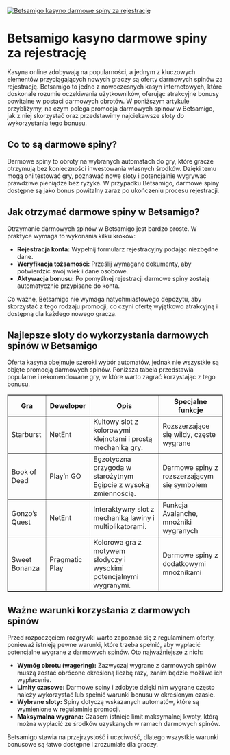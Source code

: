 [![Betsamigo kasyno darmowe spiny za rejestrację](https://123-caf.pages.dev/gitsignup.png)](https://vrmoo.ru/Bt82HjjY)

<h1>Betsamigo kasyno darmowe spiny za rejestrację</h1>  <p>Kasyna online zdobywają na popularności, a jednym z kluczowych elementów przyciągających nowych graczy są oferty darmowych spinów za rejestrację. Betsamigo to jedno z nowoczesnych kasyn internetowych, które doskonale rozumie oczekiwania użytkowników, oferując atrakcyjne bonusy powitalne w postaci darmowych obrotów. W poniższym artykule przybliżymy, na czym polega promocja darmowych spinów w Betsamigo, jak z niej skorzystać oraz przedstawimy najciekawsze sloty do wykorzystania tego bonusu.</p>  <h2>Co to są darmowe spiny?</h2> <p>Darmowe spiny to obroty na wybranych automatach do gry, które gracze otrzymują bez konieczności inwestowania własnych środków. Dzięki temu mogą oni testować gry, poznawać nowe sloty i potencjalnie wygrywać prawdziwe pieniądze bez ryzyka. W przypadku Betsamigo, darmowe spiny dostępne są jako bonus powitalny zaraz po ukończeniu procesu rejestracji.</p>  <h2>Jak otrzymać darmowe spiny w Betsamigo?</h2> <p>Otrzymanie darmowych spinów w Betsamigo jest bardzo proste. W praktyce wymaga to wykonania kilku kroków:</p> <ul>   <li><strong>Rejestracja konta:</strong> Wypełnij formularz rejestracyjny podając niezbędne dane.</li>   <li><strong>Weryfikacja tożsamości:</strong> Prześlij wymagane dokumenty, aby potwierdzić swój wiek i dane osobowe.</li>   <li><strong>Aktywacja bonusu:</strong> Po pomyślnej rejestracji darmowe spiny zostają automatycznie przypisane do konta.</li> </ul> <p>Co ważne, Betsamigo nie wymaga natychmiastowego depozytu, aby skorzystać z tego rodzaju promocji, co czyni ofertę wyjątkowo atrakcyjną i dostępną dla każdego nowego gracza.</p>  <h2>Najlepsze sloty do wykorzystania darmowych spinów w Betsamigo</h2> <p>Oferta kasyna obejmuje szeroki wybór automatów, jednak nie wszystkie są objęte promocją darmowych spinów. Poniższa tabela przedstawia popularne i rekomendowane gry, w które warto zagrać korzystając z tego bonusu.</p>  <table border="1" cellpadding="8" cellspacing="0">   <thead>     <tr>       <th>Gra</th>       <th>Deweloper</th>       <th>Opis</th>       <th>Specjalne funkcje</th>     </tr>   </thead>   <tbody>     <tr>       <td>Starburst</td>       <td>NetEnt</td>       <td>Kultowy slot z kolorowymi klejnotami i prostą mechaniką gry.</td>       <td>Rozszerzające się wildy, częste wygrane</td>     </tr>     <tr>       <td>Book of Dead</td>       <td>Play’n GO</td>       <td>Egzotyczna przygoda w starożytnym Egipcie z wysoką zmiennością.</td>       <td>Darmowe spiny z rozszerzającym się symbolem</td>     </tr>     <tr>       <td> Gonzo’s Quest</td>       <td>NetEnt</td>       <td>Interaktywny slot z mechaniką lawiny i multiplikatorami.</td>       <td>Funkcja Avalanche, mnożniki wygranych</td>     </tr>     <tr>       <td>Sweet Bonanza</td>       <td>Pragmatic Play</td>       <td>Kolorowa gra z motywem słodyczy i wysokimi potencjalnymi wygranymi.</td>       <td>Darmowe spiny z dodatkowymi mnożnikami</td>     </tr>   </tbody> </table>  <h2>Ważne warunki korzystania z darmowych spinów</h2> <p>Przed rozpoczęciem rozgrywki warto zapoznać się z regulaminem oferty, ponieważ istnieją pewne warunki, które trzeba spełnić, aby wypłacić potencjalne wygrane z darmowych spinów. Oto najważniejsze z nich:</p> <ul>   <li><strong>Wymóg obrotu (wagering):</strong> Zazwyczaj wygrane z darmowych spinów muszą zostać obrócone określoną liczbę razy, zanim będzie możliwe ich wypłacenie.</li>   <li><strong>Limity czasowe:</strong> Darmowe spiny i zdobyte dzięki nim wygrane często należy wykorzystać lub spełnić warunki bonusu w określonym czasie.</li>   <li><strong>Wybrane sloty:</strong> Spiny dotyczą wskazanych automatów, które są wymienione w regulaminie promocji.</li>   <li><strong>Maksymalna wygrana:</strong> Czasem istnieje limit maksymalnej kwoty, którą można wypłacić ze środków uzyskanych w ramach darmowych spinów.</li> </ul>  <p>Betsamigo stawia na przejrzystość i uczciwość, dlatego wszystkie warunki bonusowe są łatwo dostępne i zrozumiałe dla graczy.</p>